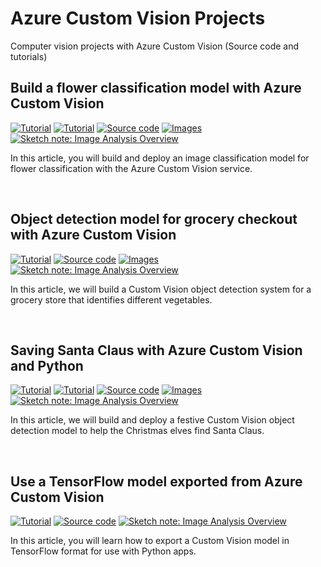 # Azure Custom Vision Projects

Computer vision projects with Azure Custom Vision (Source code and tutorials)

## Build a flower classification model with Azure Custom Vision
<p>
  <a href="https://foteinisavvidou.azurewebsites.net/build-a-flower-classification-model-with-azure-custom-vision/" target="_blank"><img src="https://img.shields.io/badge/Instructions-informational?style=for-the-badge" alt="Tutorial"></a>
  <a href="https://techcommunity.microsoft.com/t5/educator-developer-blog/build-a-flower-classification-model-with-azure-custom-vision/ba-p/2807202" target="_blank"><img src="https://img.shields.io/badge/Microsoft Tech Community Blog-informational?style=for-the-badge" alt="Tutorial"></a>
  <a href="/flower-classification/app.py" target="_blank"><img src="https://img.shields.io/badge/Python App-critical?style=for-the-badge" alt="Source code"></a>
  <a href="/flower-classification/images" target="_blank"><img src="https://img.shields.io/badge/Images-yellow?style=for-the-badge" alt="Images"></a>
  <a href="https://github.com/sfoteini/sketchnotes/blob/main/custom-vision.jpg?raw=true" target="_blank"><img src="https://img.shields.io/badge/Sketch note-yellowgreen?style=for-the-badge" alt="Sketch note: Image Analysis Overview"></a>
</p>

In this article, you will build and deploy an image classification model for flower classification with the Azure Custom Vision service.

<br>

## Object detection model for grocery checkout with Azure Custom Vision
<p>
  <a href="https://foteinisavvidou.azurewebsites.net/object-detection-model-for-grocery-checkout-with-azure-custom-vision" target="_blank"><img src="https://img.shields.io/badge/Instructions-informational?style=for-the-badge" alt="Tutorial"></a>
  <a href="grocery-checkout/grocery-checkout.ipynb" target="_blank"><img src="https://img.shields.io/badge/Python Notebook-critical?style=for-the-badge" alt="Source code"></a>
  <a href="grocery-checkout/images" target="_blank"><img src="https://img.shields.io/badge/Images-yellow?style=for-the-badge" alt="Images"></a>
  <a href="https://github.com/sfoteini/sketchnotes/blob/main/custom-vision.jpg?raw=true" target="_blank"><img src="https://img.shields.io/badge/Sketch note-yellowgreen?style=for-the-badge" alt="Sketch note: Image Analysis Overview"></a>
</p>

In this article, we will build a Custom Vision object detection system for a grocery store that identifies different vegetables.

<br>

## Saving Santa Claus with Azure Custom Vision and Python
<p>
  <a href="https://foteinisavvidou.azurewebsites.net/saving-santa-claus-with-azure-custom-vision-and-python/" target="_blank"><img src="https://img.shields.io/badge/Instructions-informational?style=for-the-badge" alt="Tutorial"></a>
  <a href="https://techcommunity.microsoft.com/t5/educator-developer-blog/saving-santa-claus-with-azure-custom-vision-and-python/ba-p/3031744" target="_blank"><img src="https://img.shields.io/badge/Microsoft Tech Community Blog-informational?style=for-the-badge" alt="Tutorial"></a>
  <a href="/saving-santa/test-camera.py" target="_blank"><img src="https://img.shields.io/badge/Python App-critical?style=for-the-badge" alt="Source code"></a>
  <a href="/saving-santa/images" target="_blank"><img src="https://img.shields.io/badge/Images-yellow?style=for-the-badge" alt="Images"></a>
  <a href="https://github.com/sfoteini/sketchnotes/blob/main/custom-vision.jpg?raw=true" target="_blank"><img src="https://img.shields.io/badge/Sketch note-yellowgreen?style=for-the-badge" alt="Sketch note: Image Analysis Overview"></a>
</p>

In this article, we will build and deploy a festive Custom Vision object detection model to help the Christmas elves find Santa Claus.

<br>

## Use a TensorFlow model exported from Azure Custom Vision
<p>
  <a href="https://foteinisavvidou.azurewebsites.net/use-a-tensorflow-model-exported-from-azure-custom-vision/" target="_blank"><img src="https://img.shields.io/badge/Instructions-informational?style=for-the-badge" alt="Tutorial"></a>
  <a href="/export-tensorflow/camera.py" target="_blank"><img src="https://img.shields.io/badge/Python App-critical?style=for-the-badge" alt="Source code"></a>
  <a href="https://github.com/sfoteini/sketchnotes/blob/main/custom-vision.jpg?raw=true" target="_blank"><img src="https://img.shields.io/badge/Sketch note-yellow?style=for-the-badge" alt="Sketch note: Image Analysis Overview"></a>
</p>

In this article, you will learn how to export a Custom Vision model in TensorFlow format for use with Python apps.

<br>
